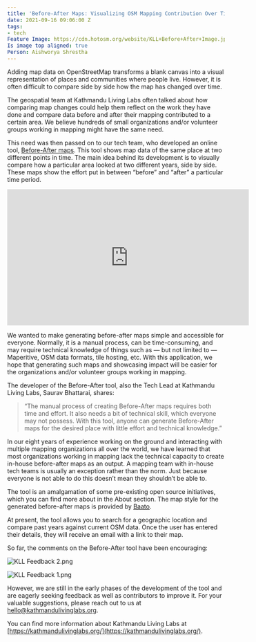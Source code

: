```yaml
---
title: 'Before-After Maps: Visualizing OSM Mapping Contribution Over Time'
date: 2021-09-16 09:06:00 Z
tags:
- tech
Feature Image: https://cdn.hotosm.org/website/KLL+Before+After+Image.jpg
Is image top aligned: true
Person: Aishworya Shrestha
---
```


Adding map data on OpenStreetMap transforms a blank canvas into a visual representation of places and communities where people live. However, it is often difficult to compare side by side how the map has changed over time. 

The geospatial team at Kathmandu Living Labs often talked about how comparing map changes could help them reflect on the work they have done and compare data before and after their mapping contributed to a certain area. We believe hundreds of small organizations and/or volunteer groups working in mapping might have the same need.

This need was then passed on to our tech team, who developed an online tool, [Before-After maps](https://beforeafter.baato.io). This tool shows map data of the same place at two different points in time. The main idea behind its development is to visually compare how a particular area looked at two different years, side by side. These maps show the effort put in between “before” and “after” a particular time period. 

<iframe width="560" height="315" src="https://www.youtube.com/embed/yGnO8oD7GGo" title="YouTube video player" frameborder="0" allow="accelerometer; autoplay; clipboard-write; encrypted-media; gyroscope; picture-in-picture" allowfullscreen></iframe>

We wanted to make generating before-after maps simple and accessible for everyone. Normally, it is a manual process, can be time-consuming, and may require technical knowledge of things such as — but not limited to — Maperitive, OSM data formats, tile hosting, etc. With this application, we hope that generating such maps and showcasing impact will be easier for the organizations and/or volunteer groups working in mapping.

The developer of the Before-After tool, also the Tech Lead at Kathmandu Living Labs, Saurav Bhattarai, shares: 

> “The manual process of creating Before-After maps requires both time and effort. It also needs a bit of technical skill, which everyone may not possess. With this tool, anyone can generate Before-After maps for the desired place with little effort and technical knowledge.”

In our eight years of experience working on the ground and interacting with multiple mapping organizations all over the world, we have learned that most organizations working in mapping lack the technical capacity to create in-house before-after maps as an output. A mapping team with in-house tech teams is usually an exception rather than the norm. Just because everyone is not able to do this doesn’t mean they shouldn’t be able to.

The tool is an amalgamation of some pre-existing open source initiatives, which you can find more about in the About section. The map style for the generated before-after maps is provided by [Baato](https://baato.io).

At present, the tool allows you to search for a geographic location and compare past years against current OSM data. Once the user has entered their details, they will receive an email with a link to their map.

So far, the comments on the Before-After tool have been encouraging:

![KLL Feedback 2.png](https://cdn.hotosm.org/website/KLL+Feedback+2.png)

![KLL Feedback 1.png](https://cdn.hotosm.org/website/KLL+Feedback+1.png)

However, we are still in the early phases of the development of the tool and are eagerly seeking feedback as well as contributors to improve it. For your valuable suggestions, please reach out to us at [hello@kathmandulivinglabs.org](mailto:hello@kathmandulivinglabs.org).

You can find more information about Kathmandu Living Labs at [https://kathmandulivinglabs.org/](https://kathmandulivinglabs.org/). 

